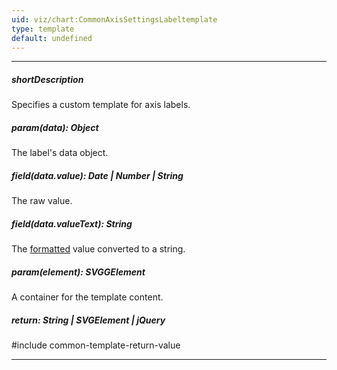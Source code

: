 ```yaml
---
uid: viz/chart:CommonAxisSettingsLabeltemplate
type: template
default: undefined
---
```

---
##### shortDescription
Specifies a custom template for axis labels.

##### param(data): Object
The label's data object.

##### field(data.value): Date | Number | String
The raw value.

##### field(data.valueText): String
The [formatted](/api-reference/50%20Common/Object%20Structures/format '/Documentation/ApiReference/Common/Object_Structures/Format/') value converted to a string.

##### param(element): SVGGElement
A container for the template content.

##### return: String | SVGElement | jQuery
#include common-template-return-value

---
